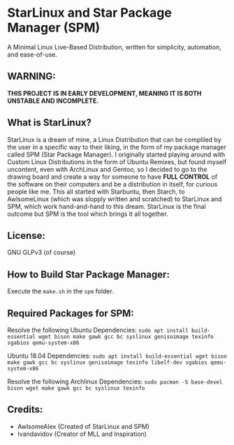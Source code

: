 # StarLinux and Star Package Manager (SPM)
A Minimal Linux Live-Based Distribution, written for simplicity, automation, and ease-of-use.

## WARNING:
**THIS PROJECT IS IN EARLY DEVELOPMENT, MEANING IT IS BOTH UNSTABLE AND INCOMPLETE.**

## What is StarLinux?
StarLinux is a dream of mine, a Linux Distribution that can be compliled by the user in a specific way to their liking, in the form of my package manager called SPM (Star Package Manager). I originally started playing around with Custom Linux Distributions in the form of Ubuntu Remixes, but found myself uncontent, even with ArchLinux and Gentoo, so I decided to go to the drawing board and create a way for someone to have **FULL CONTROL** of the software on their computers and be a distribution in itself, for curious people like me. This all started with Starbuntu, then Starch, to AwlsomeLinux (which was slopply written and scratched) to StarLinux and SPM, which work hand-and-hand to this dream. StarLinux is the final outcome but SPM is the tool which brings it all together.

## License:
GNU GLPv3 (of course)

## How to Build Star Package Manager:
Execute the `make.sh` in the `spm` folder.

## Required Packages for SPM:
Resolve the following Ubuntu Dependencies:
`sudo apt install build-essential wget bison make gawk gcc bc syslinux genisoimage texinfo sgabios qemu-system-x86`

Ubuntu 18.04 Dependencies:
`sudo apt install build-essential wget bison make gawk gcc bc syslinux genisoimage texinfo libelf-dev sgabios qemu-system-x86`

Resolve the following Archlinux Dependencies:
`sudo pacman -S base-devel bison wget make gawk gcc bc syslinux texinfo`

## Credits:
* AwlsomeAlex (Created of StarLinux and SPM)
* Ivandavidov (Creator of MLL and Inspiration)
